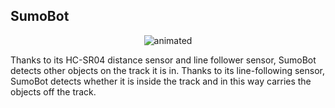 ## SumoBot
<p align="center">
  <img src="https://user-images.githubusercontent.com/112697142/229445048-88b907fb-b3b3-4c8a-bd17-e74336771944.gif" alt="animated" />
</p>
Thanks to its HC-SR04 distance sensor and line follower sensor, SumoBot detects other objects on the track it is in. Thanks to its line-following sensor, SumoBot detects whether it is inside the track and in this way carries the objects off the track.

